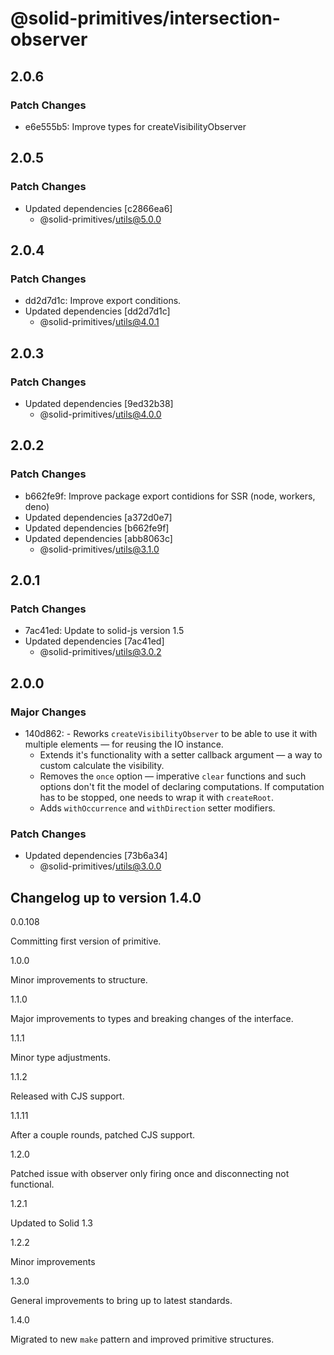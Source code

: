 # @solid-primitives/intersection-observer

## 2.0.6

### Patch Changes

- e6e555b5: Improve types for createVisibilityObserver

## 2.0.5

### Patch Changes

- Updated dependencies [c2866ea6]
  - @solid-primitives/utils@5.0.0

## 2.0.4

### Patch Changes

- dd2d7d1c: Improve export conditions.
- Updated dependencies [dd2d7d1c]
  - @solid-primitives/utils@4.0.1

## 2.0.3

### Patch Changes

- Updated dependencies [9ed32b38]
  - @solid-primitives/utils@4.0.0

## 2.0.2

### Patch Changes

- b662fe9f: Improve package export contidions for SSR (node, workers, deno)
- Updated dependencies [a372d0e7]
- Updated dependencies [b662fe9f]
- Updated dependencies [abb8063c]
  - @solid-primitives/utils@3.1.0

## 2.0.1

### Patch Changes

- 7ac41ed: Update to solid-js version 1.5
- Updated dependencies [7ac41ed]
  - @solid-primitives/utils@3.0.2

## 2.0.0

### Major Changes

- 140d862: - Reworks `createVisibilityObserver` to be able to use it with multiple elements — for reusing the IO instance.
  - Extends it's functionality with a setter callback argument — a way to custom calculate the visibility.
  - Removes the `once` option — imperative `clear` functions and such options don't fit the model of declaring computations. If computation has to be stopped, one needs to wrap it with `createRoot`.
  - Adds `withOccurrence` and `withDirection` setter modifiers.

### Patch Changes

- Updated dependencies [73b6a34]
  - @solid-primitives/utils@3.0.0

## Changelog up to version 1.4.0

0.0.108

Committing first version of primitive.

1.0.0

Minor improvements to structure.

1.1.0

Major improvements to types and breaking changes of the interface.

1.1.1

Minor type adjustments.

1.1.2

Released with CJS support.

1.1.11

After a couple rounds, patched CJS support.

1.2.0

Patched issue with observer only firing once and disconnecting not functional.

1.2.1

Updated to Solid 1.3

1.2.2

Minor improvements

1.3.0

General improvements to bring up to latest standards.

1.4.0

Migrated to new `make` pattern and improved primitive structures.

